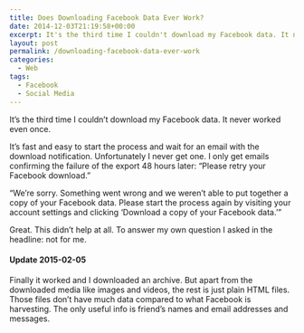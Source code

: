 ```yaml
---
title: Does Downloading Facebook Data Ever Work?
date: 2014-12-03T21:19:58+00:00
excerpt: It's the third time I couldn't download my Facebook data. It never worked even once. Retrying doesn't help. It's useless.
layout: post
permalink: /downloading-facebook-data-ever-work
categories:
  - Web
tags:
  - Facebook
  - Social Media
---
```

It’s the third time I couldn’t download my Facebook data. It never worked even once.

It’s fast and easy to start the process and wait for an email with the download notification. Unfortunately I never get one. I only get emails confirming the failure of the export 48 hours later: “Please retry your Facebook download.”

<q>We’re sorry. Something went wrong and we weren’t able to put together a copy of your Facebook data. Please start the process again by visiting your account settings and clicking ‘Download a copy of your Facebook data.’</q>

Great. This didn’t help at all. To answer my own question I asked in the headline: not for me.

#### Update 2015-02-05

Finally it worked and I downloaded an archive. But apart from the downloaded media like images and videos, the rest is just plain HTML files. Those files don’t have much data compared to what Facebook is harvesting. The only useful info is friend’s names and email addresses and messages.